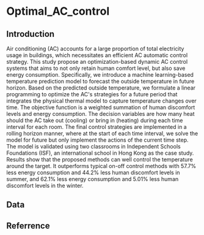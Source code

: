 # Optimal_AC_control

## Introduction

Air conditioning (AC) accounts for a large proportion of total electricity usage in buildings, which necessitates an efficient AC automatic control strategy. This study propose an optimization-based dynamic AC control systems that aims to not only retain human comfort level, but also save energy consumption. Specifically, we introduce a machine learning-based temperature prediction model to forecast the outside temperature in future horizon. Based on the predicted outside temperature, we formulate a linear programming to optimize the AC's strategies for a future period that integrates the physical thermal model to capture temperature changes over time. The objective function is a weighted summation of human discomfort levels and energy consumption. The decision variables are how many heat should the AC take out (cooling) or bring in (heating) during each time interval for each room. The final control strategies are implemented in a rolling horizon manner, where at the start of each time interval, we solve the model for future but only implement the actions of the current time step. The model is validated using two classrooms in Independent Schools Foundations (ISF), an international school in Hong Kong as the case study. Results show that the proposed methods can well control the temperature around the target. It outperforms typical on-off control methods with 57.7% less energy consumption and 44.2% less human discomfort levels in summer, and 62.1% less energy consumption and 5.01% less human discomfort levels in the winter. 

## Data

## Referrence